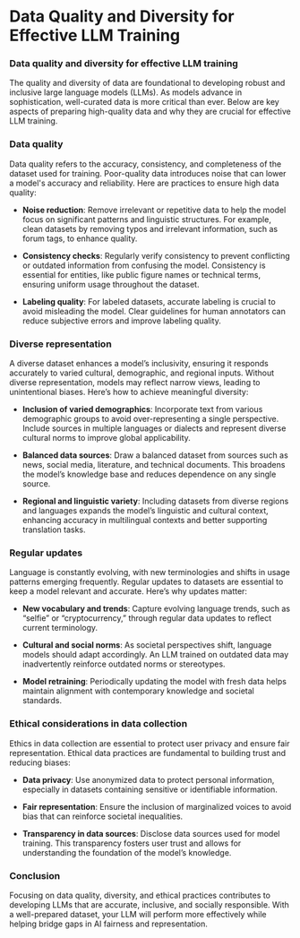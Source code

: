 # Data Quality and Diversity for Effective LLM Training

### Data quality and diversity for effective LLM training

The quality and diversity of data are foundational to developing robust and inclusive large language models (LLMs). As models advance in sophistication, well-curated data is more critical than ever. Below are key aspects of preparing high-quality data and why they are crucial for effective LLM training.

### Data quality

Data quality refers to the accuracy, consistency, and completeness of the dataset used for training. Poor-quality data introduces noise that can lower a model's accuracy and reliability. Here are practices to ensure high data quality:

- **Noise reduction**: Remove irrelevant or repetitive data to help the model focus on significant patterns and linguistic structures. For example, clean datasets by removing typos and irrelevant information, such as forum tags, to enhance quality.

- **Consistency checks**: Regularly verify consistency to prevent conflicting or outdated information from confusing the model. Consistency is essential for entities, like public figure names or technical terms, ensuring uniform usage throughout the dataset.

- **Labeling quality**: For labeled datasets, accurate labeling is crucial to avoid misleading the model. Clear guidelines for human annotators can reduce subjective errors and improve labeling quality.

### Diverse representation

A diverse dataset enhances a model’s inclusivity, ensuring it responds accurately to varied cultural, demographic, and regional inputs. Without diverse representation, models may reflect narrow views, leading to unintentional biases. Here’s how to achieve meaningful diversity:

- **Inclusion of varied demographics**: Incorporate text from various demographic groups to avoid over-representing a single perspective. Include sources in multiple languages or dialects and represent diverse cultural norms to improve global applicability.

- **Balanced data sources**: Draw a balanced dataset from sources such as news, social media, literature, and technical documents. This broadens the model’s knowledge base and reduces dependence on any single source.

- **Regional and linguistic variety**: Including datasets from diverse regions and languages expands the model’s linguistic and cultural context, enhancing accuracy in multilingual contexts and better supporting translation tasks.

### Regular updates

Language is constantly evolving, with new terminologies and shifts in usage patterns emerging frequently. Regular updates to datasets are essential to keep a model relevant and accurate. Here’s why updates matter:

- **New vocabulary and trends**: Capture evolving language trends, such as “selfie” or “cryptocurrency,” through regular data updates to reflect current terminology.

- **Cultural and social norms**: As societal perspectives shift, language models should adapt accordingly. An LLM trained on outdated data may inadvertently reinforce outdated norms or stereotypes.

- **Model retraining**: Periodically updating the model with fresh data helps maintain alignment with contemporary knowledge and societal standards.

### Ethical considerations in data collection

Ethics in data collection are essential to protect user privacy and ensure fair representation. Ethical data practices are fundamental to building trust and reducing biases:

- **Data privacy**: Use anonymized data to protect personal information, especially in datasets containing sensitive or identifiable information.

- **Fair representation**: Ensure the inclusion of marginalized voices to avoid bias that can reinforce societal inequalities.

- **Transparency in data sources**: Disclose data sources used for model training. This transparency fosters user trust and allows for understanding the foundation of the model’s knowledge.

### Conclusion

Focusing on data quality, diversity, and ethical practices contributes to developing LLMs that are accurate, inclusive, and socially responsible. With a well-prepared dataset, your LLM will perform more effectively while helping bridge gaps in AI fairness and representation.
